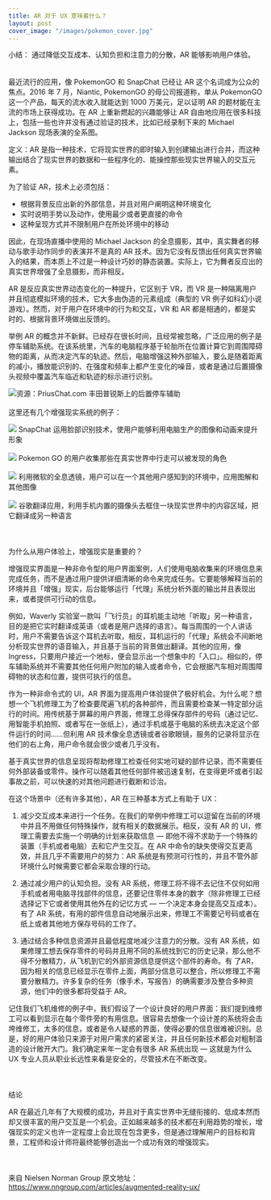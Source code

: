 ```yaml
---
title: AR 对于 UX 意味着什么？
layout: post
cover_image: "/images/pokemon_cover.jpg"
---
```

小结：
通过降低交互成本、认知负担和注意力的分散，AR 能够影响用户体验。
<br/>
<br/>
<br/>
最近流行的应用，像 PokemonGO 和 SnapChat 已经让 AR 这个名词成为公众的焦点。2016 年 7 月，Niantic, PokemonGO 的母公司报道称，单从 PokemonGO 这一个产品，每天的流水收入就能达到 1000 万美元，足以证明 AR 的题材能在主流的市场上获得成功。在 AR 上重新燃起的兴趣能够让 AR 自由地应用在很多科技上，包括一些也许并没有通过验证的技术，比如已经录制下来的 Michael Jackson 现场表演的全系图。

定义：AR 是指一种技术，它将现实世界的即时输入到创建输出进行合并，而这种输出结合了现实世界的数据和一些程序化的、能操控那些现实世界输入的交互元素。

为了验证 AR，技术上必须包括：

- 根据背景反应出新的外部信息，并且对用户阐明这种环境变化
- 实时说明手势以及动作，使用最少或者更直接的命令
- 这种呈现方式并不限制用户在所处环境中的移动

因此，在现场直播中使用的 Michael Jackson 的全息摄影，其中，真实舞者的移动与歌手动作同步的表演并不是真的 AR 技术。因为它没有反馈出任何真实世界输入的结果，而本质上不过是一种设计巧妙的静态装置。实际上，它为舞者反应出的真实世界增强了全息摄影，而非相反。

AR 是反应真实世界动态变化的一种提升，它区别于 VR，而 VR 是一种隔离用户并且彻底模拟环境的技术，它大多由伪造的元素组成（典型的 VR 例子如科幻小说游戏）。然而，对于用户在环境中的行为和交互，VR 和 AR 都是相通的，都是实时的、根据背景环境做出反馈的。

举例
AR 的概念并不新鲜。已经存在很长时间，且经常被忽略，广泛应用的例子是停车辅助系统。在该系统里，汽车的电脑程序基于轮胎所在位置计算它到周围障碍物的距离，从而决定汽车的轨迹。然后，电脑增强这种外部输入，要么是随着距离的减小，播放能识别的、在强度和频率上都产生变化的噪音，或者是通过后置摄像头视频中覆盖汽车临近和轨迹的标示进行识别。

![资源：PriusChat.com](/images/pokemon_2.jpg)
丰田普锐斯上的后置停车辅助
<br/>
<br/>
这里还有几个增强现实系统的例子：

![](/images/pokemon_3.jpg)
SnapChat 运用脸部识别技术，使用户能够利用电脑生产的图像和动画来提升形象
<br/>
<br/>
![](/images/pokemon_4.jpg)
Pokemon GO 的用户收集那些在真实世界中行走可以被发现的角色
<br/>
<br/>
![](/images/pokemon_5.jpg)
利用微软的全息透镜，用户可以在一个其他用户感知到的环境中，应用图解和其他图像
<br/>
<br/>
![](/images/pokemon_6.jpg)
谷歌翻译应用，利用手机内置的摄像头去框住一块现实世界中的内容区域，把它翻译成另一种语言
<br/>
<br/>
<br/>
<br/>
为什么从用户体验上，增强现实是重要的？

增强现实界面是一种非命令型的用户界面案例，人们使用电脑收集来的环境信息来完成任务，而不是通过用户提供详细清晰的命令来完成任务。它要能够解释当前的环境并且「增强」现实，后台能够运行「代理」系统分析外面的输出并且表现出来，或者提供可行动的信息。

例如，Waverly 实验室一款叫「飞行员」的耳机能主动地「听取」另一种语言，目的是把它实时翻译成英语（或者是用户选择的语言）。每当周围的一个人讲话时，用户不需要告诉这个耳机去听取，相反，耳机运行的「代理」系统会不间断地分析现实世界的语音输入，并且基于当前的背景做出翻译。其他的应用，像 Ingress，只要用户接近一个地标，便会显示出一个想象中的「入口」。相似的，停车辅助系统并不需要其他任何用户附加的输入或者命令，它会根据汽车相对周围障碍物的状态和位置，提供可执行的信息。

作为一种非命令式的 UI，AR 界面为提高用户体验提供了极好机会。为什么呢？想想一个飞机修理工为了检查要爬遍飞机的各种部件，而且需要检查某一特定部分运行的时间。用传统基于屏幕的用户界面，修理工总得保存部件的号码（通过记忆、用智能手机拍照、或者写在一张纸上），通过手机或基于电脑的系统去决定这个部件运行的时间......但利用 AR 技术像全息透镜或者谷歌眼镜，服务的记录将显示在他们的右上角，用户命令就会很少或者几乎没有。

基于真实世界的信息呈现将帮助修理工检查任何实地可疑的部件记录，而不需要任何外部装备或零件。操作可以随着其他任何部件被迅速复制，在变得更坏或者引起事故之前，可以快速的对其他问题进行截断和诊治。

在这个场景中（还有许多其他），AR 在三种基本方式上有助于 UX：

1. 减少交互成本来进行一个任务。在我们的举例中修理工可以逗留在当前的环境中并且不用做任何特殊操作，就有相关的数据展示。相反，没有 AR 的 UI，修理工需要去实施一个明确的计划来获取信息 — 即他不得不求助于一个特殊的装置（手机或者电脑）去和它产生交互。在 AR 中命令的缺失使得交互更高效，并且几乎不需要用户的努力：AR 系统是有预测可行性的，并且不管外部环境什么时候需要它都会采取合理的行动。

2. 通过减少用户的认知负担。没有 AR 系统，修理工将不得不去记住不仅何如用手机或者用电脑寻找部件的信息，还要记住零件本身的数字（除非修理工已经选择记下它或者使用其他外在的记忆方式 — 一个决定本身会提高交互成本）。有了 AR 系统，有用的部件信息自动地展示出来，修理工不需要记号码或者在纸上或者其他地方保存号码的工作了。

3. 通过结合多种信息资源并且最低程度地减少注意力的分散。没有 AR 系统，如果修理工想去保存零件的号码并且用不同的系统找到它的历史记录，那么他不得不分散精力，从飞机到它的外部资源信息提供这个部件的寿命。有 了AR，因为相关的信息已经显示在零件上面，两部分信息可以整合，所以修理工不需要分散精力。许多复杂的任务（像手术，写报告）的确需要涉及整合多种资源，他们中的很多都将受益于 AR。


记住我们飞机维修的例子中，我们假设了一个设计良好的用户界面：我们提到维修工可以看到显示在每个零件旁的有用信息。很容易去想像一个设计差的系统将会击垮维修工，太多的信息，或者是令人疑惑的界面，使得必要的信息很难被识别。总是，好的用户体验只来源于对用户需求的紧密关注，并且任何新技术都会对粗制滥造的设计敞开大门。我们确定来年一定会有很多 AR 系统出现 — 这就是为什么 UX 专业人员从职业长远性来看是安全的，尽管技术在不断改变。
<br/>
<br/>
<br/>
<br/>
结论

AR 在最近几年有了大规模的成功，并且对于真实世界中无缝衔接的、低成本然而却又很丰富的用户交互是一个机会。正如越来越多的技术都在利用趋势的增长，增强现实的定义也许一定程度上会比现在包含更多，但是通过理解用户的目标和背景，工程师和设计师将最终能够创造出一个成功有效的增强现实。
<br/>
<br/>
<br/>
<br/>
来自 Nielsen Norman Group
原文地址：https://www.nngroup.com/articles/augmented-reality-ux/

